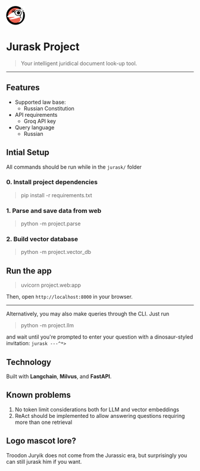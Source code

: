 <img src="project/static/jurask_logo.png" alt="jurask logo" width=50>

# Jurask Project

> Your intelligent juridical document look-up tool.

---

## Features
* Supported law base:
  * Russian Constitution
*  API requirements
   *  Groq API key
*  Query language
   *  Russian

## Intial Setup
All commands should be run while in the ``jurask/`` folder

### 0. Install project dependencies
> pip install -r requirements.txt

### 1. Parse and save data from web
> python -m project.parse

### 2. Build vector database
> python -m project.vector_db

## Run the app
> uvicorn project.web:app

Then, open ``http://localhost:8000`` in your browser.

---

Alternatively, you may also make queries through the CLI. Just run
> python -m project.llm

and wait until you're prompted to enter your question with a dinosaur-styled invitation: ``jurask ---^*>``

## Technology
Built with **Langchain**, **Milvus**, and **FastAPI**.

## Known problems
1. No token limit considerations both for LLM and vector embeddings
2. ReAct should be implemented to allow answering questions requiring more than one retrieval

## Logo mascot lore?

Troodon Juryik does not come from the Jurassic era, but surprisingly you can still jurask him if you want.

